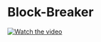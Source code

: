 # Block-Breaker
[![Watch the video](https://search4less.com/wp-content/uploads/2017/02/post-1-s4.jpg)](https://youtu.be/ecwNlrmPUCY)
